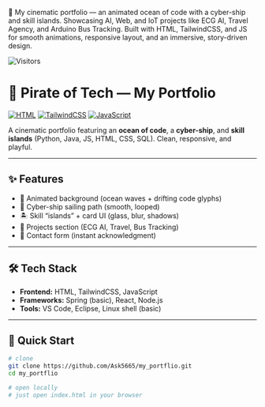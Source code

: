 <!-- Repo Description (350 chars) -->
🚀 My cinematic portfolio — an animated ocean of code with a cyber-ship and skill islands. Showcasing AI, Web, and IoT projects like ECG AI, Travel Agency, and Arduino Bus Tracking. Built with HTML, TailwindCSS, and JS for smooth animations, responsive layout, and an immersive, story-driven design.

![Visitors](https://visitor-badge.laobi.icu/badge?page_id=ankit123.my-project)

# 🌊 Pirate of Tech — My Portfolio

[![HTML](https://img.shields.io/badge/HTML-5-orange?logo=html5)]()
[![TailwindCSS](https://img.shields.io/badge/TailwindCSS-3-blue?logo=tailwindcss)]()
[![JavaScript](https://img.shields.io/badge/JavaScript-ES6-yellow?logo=javascript)]()

A cinematic portfolio featuring an **ocean of code**, a **cyber-ship**, and **skill islands** (Python, Java, JS, HTML, CSS, SQL). Clean, responsive, and playful.

---

## ✨ Features
- 🌊 Animated background (ocean waves + drifting code glyphs)
- 🚢 Cyber-ship sailing path (smooth, looped)
- 🏝 Skill “islands” + card UI (glass, blur, shadows)
- 📂 Projects section (ECG AI, Travel, Bus Tracking)
- 📧 Contact form (instant acknowledgment)

---

## 🛠 Tech Stack
- **Frontend:** HTML, TailwindCSS, JavaScript
- **Frameworks:** Spring (basic), React, Node.js
- **Tools:** VS Code, Eclipse, Linux shell (basic)

---

## 🚀 Quick Start
```bash
# clone
git clone https://github.com/Ask5665/my_portflio.git
cd my_portflio

# open locally
# just open index.html in your browser
